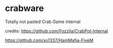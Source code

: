 # crabware
Totally not pasted Crab Game internal

credits:
https://github.com/Fozzila/CrabPot-Internal

https://github.com/xo1337/HamMafia-FiveM
